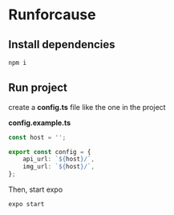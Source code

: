 # Runforcause
## Install dependencies
```sh
npm i
```

## Run project
create a **config.ts** file like the one in the project

**config.example.ts**
```ts
const host = '';

export const config = {
    api_url: `${host}/`,
    img_url: `${host}/`,
};
```

Then, start expo
```sh
expo start
```